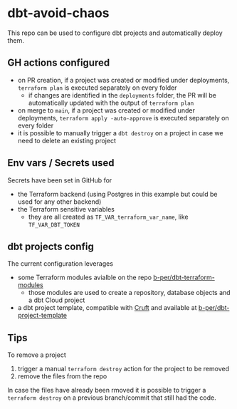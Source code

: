 # dbt-avoid-chaos

This repo can be used to configure dbt projects and automatically deploy them.

## GH actions configured

- on PR creation, if a project was created or modified under deployments, `terraform plan` is executed separately on every folder
  - if changes are identified in the `deployments` folder, the PR will be automatically updated with the output of `terraform plan`
- on merge to `main`, if a project was created or modified under deployments, `terraform apply -auto-approve` is executed separately on every folder
- it is possible to manually trigger a `dbt destroy` on a project in case we need to delete an existing project

## Env vars / Secrets used

Secrets have been set in GitHub for

- the Terraform backend (using Postgres in this example but could be used for any other backend)
- the Terraform sensitive variables
  - they are all created as `TF_VAR_terraform_var_name`, like `TF_VAR_DBT_TOKEN`

## dbt projects config

The current configuration leverages

- some Terraform modules avialble on the repo [b-per/dbt-terraform-modules](https://github.com/b-per/dbt-terraform-modules)
  - those modules are used to create a repository, database objects and a dbt Cloud project
- a dbt project template, compatible with [Cruft](https://cruft.github.io/cruft/) and available at [b-per/dbt-project-template](https://github.com/b-per/dbt-project-template)

## Tips

To remove a project

1. trigger a manual `terraform destroy` action for the project to be removed
2. remove the files from the repo

In case the files have already been rmoved it is possible to trigger a `terraform destroy` on a previous branch/commit that still had the code.
